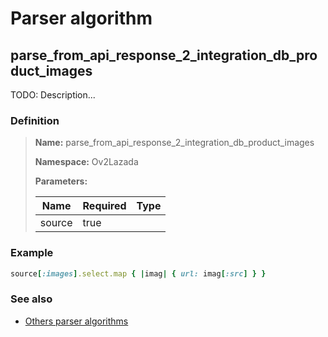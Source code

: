 # Parser algorithm
 
## parse_from_api_response_2_integration_db_product_images

TODO: Description...
    
### Definition

> **Name:** parse_from_api_response_2_integration_db_product_images
> 
> **Namespace:** Ov2Lazada
>
> **Parameters:**
> 
> | Name | Required | Type |
> | --- | --- | --- |
> | source | true |  |

### Example
```ruby
source[:images].select.map { |imag| { url: imag[:src] } }
```

### See also
* [Others parser algorithms](overview?id=parse_from_api_response_2_integration_db_product_images)